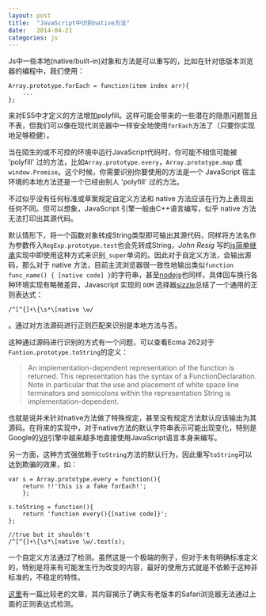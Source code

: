 ```yaml
---
layout: post
title:  "JavaScript中识别native方法"
date:   2014-04-21
categories: js
---
```


Js中一些本地(native/built-in)对象和方法是可以重写的，比如在针对低版本浏览器的编程中，我们使用：

    Array.prototype.forEach = function(item index arr){
        ...
    };

来对ES5中才定义的方法增加polyfill。这样可能会带来的一些潜在的隐患问题暂且不表，但我们可以像在现代浏览器中一样安全地使用`forEach`方法了（只要你实现地足够稳健）。

当在陌生的或不可控的环境中运行JavaScript代码时，你可能不相信可能被 'polyfill' 过的方法，比如`Array.prototype.every`，`Array.prototype.map` 或 `window.Promise`。这个时候，你需要识别你要使用的方法是一个 JavaScript 宿主环境的本地方法还是一个已经由别人 'polyfill' 过的方法。

不过似乎没有任何标准或草案规定自定义方法和 native 方法应该在行为上表现出任何不同。但可以想象，JavaScript 引擎一般由C++语言编写，似乎 native 方法无法打印出其源代码。

默认情形下，将一个函数对象转成String类型即可输出其源代码，同样将方法名作为参数传入`RegExp.prototype.test`也会先转成String，_John Resig_ 写的[js简单继承](http://ejohn.org/blog/simple-javascript-inheritance/)实现中即使用这种方式来识别`_super`单词的。因此对于自定义方法，会输出源码，那么对于 native 方法，目前主流浏览器很一致性地输出类似`function func_name() { [native code] }`的字符串，甚至[nodejs](http://nodejs.org/)也同样，具体回车换行各种环境实现有略微差异，Javascript 实现的 `DOM` 选择器[sizzle](http://sizzlejs.com/)总结了一个通用的正则表达式：

    /^[^{]+\{\s*\[native \w/

。通过对方法源码进行正则匹配来识别是本地方法与否。

这种通过源码进行识别的方式有一个问题，可以查看Ecma 262对于`Funtion.prototype.toString`的定义：

> An implementation-dependent representation of the function is returned. This representation has the syntax of a FunctionDeclaration. Note in particular that the use and placement of white space  line terminators  and semicolons within the representation String is implementation-dependent.

也就是说并未针对native方法做了特殊规定，甚至没有规定方法默认应该输出为其源码。在将来的实现中，对于native方法的默认字符串表示可能出现变化，特别是Google的[V8](https://code.google.com/p/v8/)引擎中越来越多地直接使用JavaScript语言本身来编写。

另一方面，这种方式强依赖于`toString`方法的默认行为，因此重写`toString`可以达到欺骗的效果，如：

    var s = Array.prototype.every = function(){
        return !!'this is a fake forEach!';
        };
    
    s.toString = function(){
        return 'function every(){[native code]}';
    };
    
    //true but it shouldn't
    /^[^{]+\{\s*\[native \w/.test(s);

一个自定义方法通过了检测。虽然这是一个极端的例子，但对于未有明确标准定义的，特别是将来有可能发生行为改变的内容，最好的使用方式就是不依赖于这种非标准的，不稳定的特性。

[这里](http://perfectionkills.com/detecting-built-in-host-methods/)有一篇比较老的文章，其内容揭示了确实有老版本的Safari浏览器无法通过上面的正则表达式检测。

